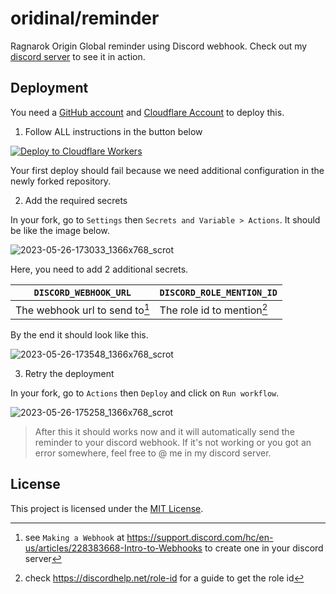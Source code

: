 # oridinal/reminder

Ragnarok Origin Global reminder using Discord webhook. Check out my [discord server](https://discord.gg/GTxyAaHXtt) to see it in action.

## Deployment

You need a [GitHub account](https://github.com/signup) and [Cloudflare Account](https://dash.cloudflare.com/sign-up) to deploy this.

1. Follow ALL instructions in the button below

[![Deploy to Cloudflare Workers](https://deploy.workers.cloudflare.com/button)](https://deploy.workers.cloudflare.com/?url=https://github.com/oridinal/reminder)

Your first deploy should fail because we need additional configuration in the newly forked repository.

2. Add the required secrets

In your fork, go to `Settings` then `Secrets and Variable > Actions`. It should be like the image below.

![2023-05-26-173033_1366x768_scrot](https://github.com/oridinal/reminder/assets/99479536/35547a62-78c6-47f9-bb7f-303e7ccd3e5d)

Here, you need to add 2 additional secrets.

| `DISCORD_WEBHOOK_URL`          | `DISCORD_ROLE_MENTION_ID`  |
| ------------------------------ | -------------------------- |
| The webhook url to send to[^1] | The role id to mention[^2] |

[^1]: see `Making a Webhook` at https://support.discord.com/hc/en-us/articles/228383668-Intro-to-Webhooks to create one in your discord server
[^2]: check https://discordhelp.net/role-id for a guide to get the role id

By the end it should look like this.

![2023-05-26-173548_1366x768_scrot](https://github.com/oridinal/reminder/assets/99479536/b043581b-c600-4210-a25d-ae1d3595615e)

3. Retry the deployment

In your fork, go to `Actions` then `Deploy` and click on `Run workflow`.

![2023-05-26-175258_1366x768_scrot](https://github.com/oridinal/reminder/assets/99479536/eb95532c-05cb-40e9-8646-1006eb943ef1)

> After this it should works now and it will automatically send the reminder to your discord webhook. If it's not working or you got an error somewhere, feel free to @ me in my discord server.

## License

This project is licensed under the [MIT License](https://opensource.org/licenses/MIT).
